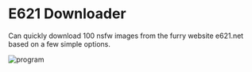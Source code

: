 # E621 Downloader
Can quickly download 100 nsfw images from the furry website e621.net based on a few simple options.

![program](https://raw.githubusercontent.com/Hertzole/e621-downlader/master/e621-downloader.png)
